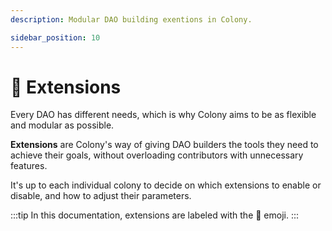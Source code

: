 ```yaml
---
description: Modular DAO building exentions in Colony. 

sidebar_position: 10
---
```


# 🧩 Extensions

Every DAO has different needs, which is why Colony aims to be as flexible and modular as possible. 

**Extensions** are Colony's way of giving DAO builders the tools they need to achieve their goals, without overloading contributors with unnecessary features. 

It's up to each individual colony to decide on which extensions to enable or disable, and how to adjust their parameters. 

:::tip
In this documentation, extensions are labeled with the 🧩 emoji. 
:::